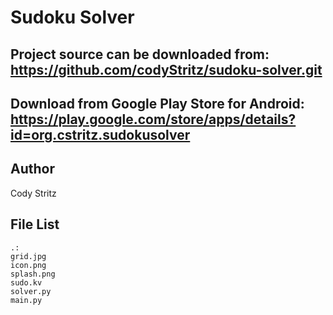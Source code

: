 Sudoku Solver
=========

Project source can be downloaded from: https://github.com/codyStritz/sudoku-solver.git
---

Download from Google Play Store for Android: https://play.google.com/store/apps/details?id=org.cstritz.sudokusolver
----

Author
-----
Cody Stritz

File List
-----
```
.:
grid.jpg
icon.png
splash.png
sudo.kv
solver.py
main.py
```
